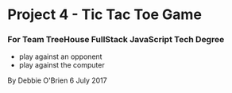 # Project 4 - Tic Tac Toe Game
### For Team TreeHouse FullStack JavaScript Tech Degree

  - play against an opponent
  - play against the computer

 By Debbie O'Brien
 6 July 2017
